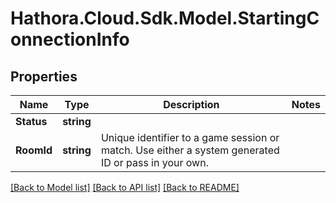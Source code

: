 # Hathora.Cloud.Sdk.Model.StartingConnectionInfo

## Properties

Name | Type | Description | Notes
------------ | ------------- | ------------- | -------------
**Status** | **string** |  | 
**RoomId** | **string** | Unique identifier to a game session or match. Use either a system generated ID or pass in your own. | 

[[Back to Model list]](../README.md#documentation-for-models) [[Back to API list]](../README.md#documentation-for-api-endpoints) [[Back to README]](../README.md)

